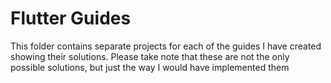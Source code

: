 # Flutter Guides
This folder contains separate projects for each of the guides I have created showing their solutions. Please take note that these are not the only possible solutions, but just the way I would have implemented them
